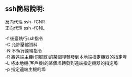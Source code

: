 ## ssh簡易說明:  
反向代理 ssh -fCNR  
正向代理 ssh -fCNL  
  
-f 後臺執行ssh指令  
-C 允許壓縮資料  
-N 不執行遠端指令  
-R 將遠端主機(伺服器)的某個埠轉發到本地端指定機器的指定埠  
-L 將本地機(客戶機)的某個埠轉發到遠端指定機器的指定埠  
-p 指定遠端主機的埠  

